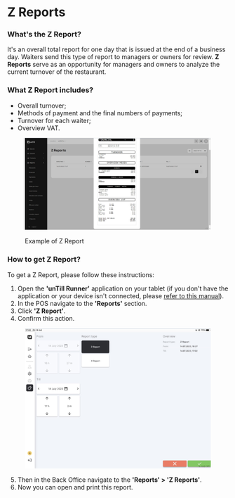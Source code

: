 # Z Reports

### What's the Z Report?

It's an overall total report for one day that is issued at the end of a business day. Waiters send this type of report to managers or owners for review. **Z Reports** serve as an opportunity for managers and owners to analyze the current turnover of the restaurant.

### What Z Report includes?&#x20;

* Overall turnover;
* Methods of payment and the final numbers of payments;
* Turnover for each waiter;
* Overview VAT.

<figure><img src="../../.gitbook/assets/zreports.jpg" alt=""><figcaption><p>Example of Z Report</p></figcaption></figure>

### How to get Z Report?

To get a Z Report, please follow these instructions:

1. Open the **'unTill Runner'** application on your tablet (if you don't have the application or your device isn't connected, please [refer to this manual](../general/equipment/add-a-device.md)).
2. In the POS navigate to the **'Reports'** section.
3. Click **'Z Report'**.
4. Confirm this action.

<figure><img src="../../.gitbook/assets/z-report.jpg" alt="" width="563"><figcaption></figcaption></figure>

5. Then in the Back Office navigate to the **'Reports' > 'Z Reports'**.
6. Now you can open and print this report.
